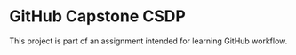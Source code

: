 # GitHub Capstone CSDP

This project is part of an assignment intended for learning GitHub workflow.
